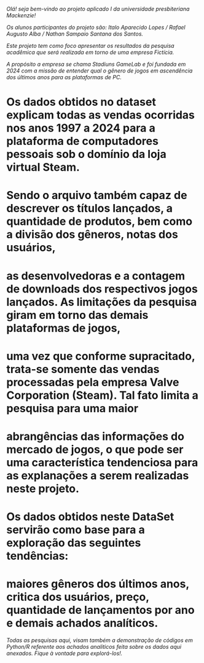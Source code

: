 *Olá! seja bem-vindo ao projeto aplicado I da universidade presbiteriana Mackenzie!*

*Os alunos participantes do projeto são: Italo Aparecido Lopes / Rafael Augusto Alba / Nathan Sampaio Santana dos Santos.*

*Este projeto tem como foco apresentar os resultados da pesquisa acadêmica que será realizada em torno de uma empresa Fictícia.*

*A propósito a empresa se chama Stadiuns GameLab e foi fundada em 2024 com a missão de entender qual o gênero de jogos em ascendência dos últimos anos para as plataformas de PC.*

# Os dados obtidos no dataset explicam todas as vendas ocorridas nos anos 1997 a 2024 para a plataforma de computadores pessoais sob o domínio da loja virtual Steam.
# Sendo o arquivo também capaz de descrever os títulos lançados, a quantidade de produtos, bem como a divisão dos gêneros, notas dos usuários,
# as desenvolvedoras e a contagem de downloads dos respectivos jogos lançados. As limitações da pesquisa giram em torno das demais plataformas de jogos, 
# uma vez que conforme supracitado, trata-se somente das vendas processadas pela empresa Valve Corporation (Steam). Tal fato limita a pesquisa para uma maior 
# abrangências das informações do mercado de jogos, o que pode ser uma característica tendenciosa para as explanações a serem realizadas neste projeto. 
# Os dados obtidos neste DataSet servirão como base para a exploração das seguintes tendências:
# maiores gêneros dos últimos anos, critica dos usuários, preço, quantidade de lançamentos por ano e demais achados analíticos.

*Todas as pesquisas aqui, visam também a demonstração de códigos em Python/R referente aos achados analiticos feita sobre os dados aqui anexados. Fique à vontade para explorá-los!.*

